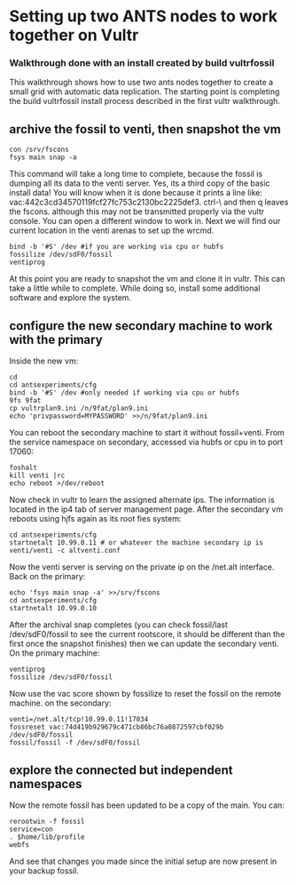 # Setting up two ANTS nodes to work together on Vultr
### Walkthrough done with an install created by build vultrfossil 

This walkthrough shows how to use two ants nodes together to create a small grid with automatic data replication. The starting point is completing the build vultrfossil install process described in the first vultr walkthrough.

## archive the fossil to venti, then snapshot the vm ##

	con /srv/fscons
	fsys main snap -a

This command will take a long time to complete, because the fossil is dumping all its data to the venti server. Yes, its a third copy of the basic install data! You will know when it is done because it prints a line like: vac:442c3cd34570119fcf27fc753c2130bc2225def3. ctrl-\ and then q leaves the fscons. although this may not be transmitted properly via the vultr console. You can open a different window to work in. Next we will find our current location in the venti arenas to set up the wrcmd.

	bind -b '#S' /dev #if you are working via cpu or hubfs
	fossilize /dev/sdF0/fossil
	ventiprog

At this point you are ready to snapshot the vm and clone it in vultr. This can take a little while to complete. While doing so, install some additional software and explore the system.

## configure the new secondary machine to work with the primary ##

Inside the new vm:

	cd
	cd antsexperiments/cfg
	bind -b '#S' /dev #only needed if working via cpu or hubfs
	9fs 9fat
	cp vultrplan9.ini /n/9fat/plan9.ini
	echo 'privpassword=MYPASSWORD' >>/n/9fat/plan9.ini
	
You can reboot the secondary machine to start it without fossil+venti. From the service namespace on secondary, accessed via hubfs or cpu in to port 17060:

	foshalt
	kill venti |rc
	echo reboot >/dev/reboot

Now check in vultr to learn the assigned alternate ips. The information is located in the ip4 tab of server management page. After the secondary vm reboots using hjfs again as its root fies system:

	cd antsexperiments/cfg
	startnetalt 10.99.0.11 # or whatever the machine secondary ip is
	venti/venti -c altventi.conf

Now the venti server is serving on the private ip on the /net.alt interface. Back on the primary:

	echo 'fsys main snap -a' >>/srv/fscons
	cd antsexperiments/cfg
	startnetalt 10.99.0.10

After the archival snap completes (you can check fossil/last /dev/sdF0/fossil to see the current rootscore, it should be different than the first once the snapshot finishes) then we can update the secondary venti. On the primary machine:

	ventiprog
	fossilize /dev/sdF0/fossil

Now use the vac score shown by fossilize to reset the fossil on the remote machine. on the secondary:

	venti=/net.alt/tcp!10.99.0.11!17034
	fossreset vac:74d419b929679c471cb86bc76a0872597cbf029b /dev/sdF0/fossil
	fossil/fossil -f /dev/sdF0/fossil

## explore the connected but independent namespaces ##

Now the remote fossil has been updated to be a copy of the main. You can:

	rerootwin -f fossil
	service=con
	. $home/lib/profile
	webfs

And see that changes you made since the initial setup are now present in your backup fossil.
